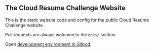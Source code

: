 ## The Cloud Resume Challenge Website

This is the static website code and config for the public Cloud Resume Challenge website.

Pull requests are always welcome to the `docs/` section.

Open [development environment in Gitpod](https://gitpod.io/#https://github.com/forrestbrazeal/resumechallenge).